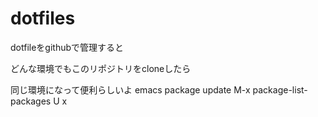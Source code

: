 dotfiles
========
dotfileをgithubで管理すると

どんな環境でもこのリポジトリをcloneしたら

同じ環境になって便利らしいよ
emacs package update
M-x package-list-packages
U
x
